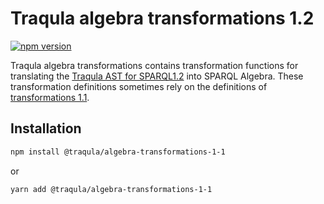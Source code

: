 # Traqula algebra transformations 1.2

[![npm version](https://badge.fury.io/js/@traqula%2Falgebra-transformations-1-2.svg)](https://www.npmjs.com/package/@traqula/algebra-transformations-1-2)

Traqula algebra transformations contains transformation functions for translating the [Traqula AST for SPARQL1.2](../rules-sparql-1-2) into SPARQL Algebra.
These transformation definitions sometimes rely on the definitions of [transformations 1.1](../algebra-transformations-1-1).

## Installation

```bash
npm install @traqula/algebra-transformations-1-1
```

or

```bash
yarn add @traqula/algebra-transformations-1-1
```
